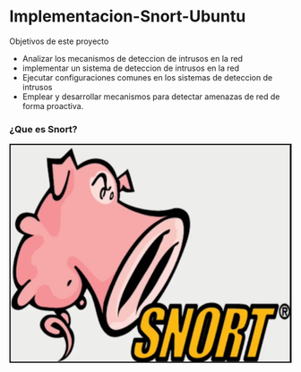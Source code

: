 # Implementacion-Snort-Ubuntu

Objetivos de este proyecto
* Analizar los mecanismos de deteccion de intrusos en la red 
* implementar un sistema de deteccion de intrusos en la red
* Ejecutar configuraciones comunes en los sistemas de deteccion de intrusos
* Emplear y desarrollar mecanismos para detectar amenazas de red de forma proactiva.

### ¿Que es Snort?
![Untitled](https://github.com/jhonybustamante/Implementacion-Snort-Ubuntu/blob/0af78ee4a77c140d9cd4115f43079c24bfb6bc8f/img/1.PNG)
